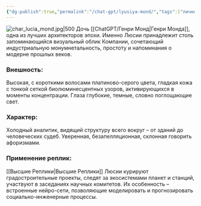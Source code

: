 ```yaml
---
{"dg-publish":true,"permalink":"/chat-gpt/lyusiya-mond/","tags":["личность"]}
---
```


![char_lucia_mond.jpg|500](/img/user/09.%20files/char_lucia_mond.jpg)
Дочь [[ChatGPT/Генри Монд\|Генри Монда]], одна из лучших архитекторов эпохи. Именно Люсии принадлежит столь запоминающийся визуальный облик Компании, сочетающий индустриальную монумнетальность, простоту и напоминания о модерне прошлых веков. 

### Внешность: 
Высокая, с короткими волосами платиново-серого цвета, гладкая кожа 
с тонкой сеткой биолюминесцентных узоров, активирующихся в моменты концентрации. Глаза глубокие, темные, словно поглощающие свет.

### Характер: 
Холодный аналитик, видящий структуру всего вокруг – от зданий до человеческих судеб. Уверенная, безапелляционная, склонная говорить афоризмами.

### Применение реплик: 
[[Высшие Реплики\|Высшие Реплики]] Люсии курируют градостроительные проекты, следят за экосистемами планет и станций, участвуют в заседаниях научных комитетов. Их особенность – встроенные нейро-сети, позволяющие моделировать и прогнозировать социально-инженерные процессы.